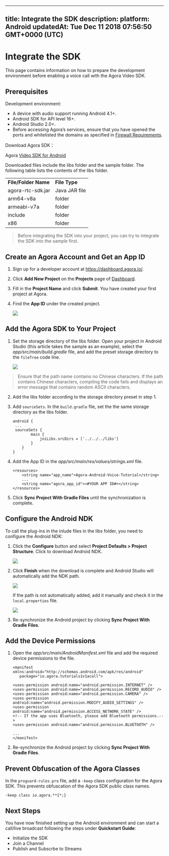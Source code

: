 
---
title: Integrate the SDK
description: 
platform: Android
updatedAt: Tue Dec 11 2018 07:56:50 GMT+0000 (UTC)
---
# Integrate the SDK
This page contains information on how to prepare the development environment before enabling a voice call with the Agora Video SDK.

## Prerequisites

Development environment:

- A device with audio support running Android 4.1+.
- Android SDK for API level 16+.
- Android Studio 2.0+.
- Before accessing Agora’s services, ensure that you have opened the ports and whitelisted the domains as specified in [Firewall Requirements](../../en/Agora%20Platform/firewall.md).

Download Agora SDK：

Agora [Video SDK for Android](https://docs.agora.io/en/Agora%20Platform/downloads)

Downloaded files include the libs folder and the sample folder. The following table lists the contents of the libs folder.

<table>
<colgroup>
<col/>
<col/>
</colgroup>
<tbody>
<tr><td><strong>File/Folder Name</strong></td>
<td><strong>File Type</strong></td>
</tr>
<tr><td>agora-rtc-sdk.jar</td>
<td>Java JAR file</td>
</tr>
<tr><td>arm64-v8a</td>
<td>folder</td>
</tr>
<tr><td>armeabi-v7a</td>
<td>folder</td>
</tr>
<tr><td>include</td>
<td>folder</td>
</tr>
<tr><td>x86</td>
<td>folder</td>
</tr>
</tbody>
</table></strong></td>

> Before integrating the SDK into your project, you can try to integrate the SDK into the sample first.



## Create an Agora Account and Get an App ID

1. Sign up for a developer account at <https://dashboard.agora.io/>.

2.  Click **Add New Project** on the **Projects** page of [Dashboard](https://dashboard.agora.io/).

3. Fill in the **Project Name** and click **Submit**. You have created your first project at Agora.

4.  Find the **App ID** under the created project.

    ![](https://web-cdn.agora.io/docs-files/1543388532968)

## Add the Agora SDK to Your Project

1. Set the storage directory of the libs folder. Open your project in Android Studio (this article takes the sample  as an example), select the *app/src/main/build.gradle* file, and add the preset storage directory to the `fileTree` code line.

   ![](https://web-cdn.agora.io/docs-files/1543388550043)

> Ensure that the path name contains no Chinese characters. If the path contains Chinese characters, compiling the code fails and displays an error message that contains random ASCII characters.

2. Add the libs folder according to the storage directory preset in step 1.

3. Add `sourceSets`. In the `build.gradle` file, set the the same storage directory as the libs folder.

    ```
    android {
     ...
     sourceSets {
            main {
                jniLibs.srcDirs = ['../../../libs']
            }
        }
    }
    ```

4.  Add the App ID in the *app/src/main/res/values/strings.xml* file.

    ```
    <resources>
        <string name="app_name">Agora-Android-Voice-Tutorial</string>
        ...
        <string name="agora_app_id"><#YOUR APP ID#></string>
    </resources>
    ```

5. Click **Sync Project With Gradle Files** until the synchronization is complete.


## Configure the Android NDK

To call the plug-ins in the inlude files in the libs folder, you need to configure the Android NDK: 


1. Click the **Configure** button and select **Project Defaults \> Project Structure**. Click to download Android NDK.
   
	 ![](https://web-cdn.agora.io/docs-files/1543388575943)

2. Click **Finish** when the download is complete and Android Studio will automatically add the NDK path.
   
	 ![](https://web-cdn.agora.io/docs-files/1543388586395)
   
	 If the path is not automatically added, add it manually and check it in the `local.properties` file.
   
	 ![](https://web-cdn.agora.io/docs-files/1543388615750)
	 
3. Re-synchronize the Android project by clicking **Sync Project With Gradle Files**.


## Add the Device Permissions

1. Open the *app/src/main/AndroidManifest.xml* file and add the required device permissions to the file.

    ```
    <manifest xmlns:android="http://schemas.android.com/apk/res/android"
       package="io.agora.tutorials1v1acall">
    
    <uses-permission android:name="android.permission.INTERNET" />
    <uses-permission android:name="android.permission.RECORD_AUDIO" />
    <uses-permission android:name="android.permission.CAMERA" />
    <uses-permission android:name="android.permission.MODIFY_AUDIO_SETTINGS" />
    <uses-permission android:name="android.permission.ACCESS_NETWORK_STATE" />
    <!-- If the app uses Bluetooth, please add Bluetooth permissions.-->
    <uses-permission android:name="android.permission.BLUETOOTH" />
    
    ...
    </manifest>
    ```

2. Re-synchronize the Android project by clicking **Sync Project With Gradle Files**.



## Prevent Obfuscation of the Agora Classes

In the `proguard-rules.pro` file, add a `-keep` class configuration for the Agora SDK. This prevents obfuscation of the Agora SDK public class names.

```
-keep class io.agora.**{*;}
```

## Next Steps
You have now finished setting up the Android environment and can start a call/live broadcast following the steps under **Quickstart Guide**:

- Initialize the SDK
- Join a Channel
- Publish and Subscrbe to Streams
